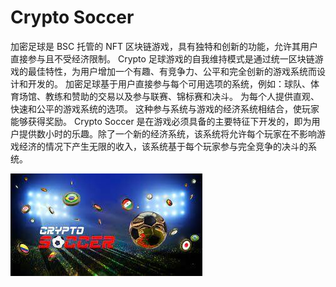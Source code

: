 # Crypto Soccer

加密足球是 BSC 托管的 NFT 区块链游戏，具有独特和创新的功能，允许其用户直接参与且不受经济限制。
Crypto 足球游戏的自我维持模式是通过统一区块链游戏的最佳特性，为用户增加一个有趣、有竞争力、公平和完全创新的游戏系统而设计和开发的。
加密足球基于用户直接参与每个可用选项的系统，例如：球队、体育场馆、教练和赞助的交易以及参与联赛、锦标赛和决斗。
为每个人提供直观、快速和公平的游戏系统的选项。
这种参与系统与游戏的经济系统相结合，使玩家能够获得奖励。
Crypto Soccer 是在游戏必须具备的主要特征下开发的，即为用户提供数小时的乐趣。除了一个新的经济系统，该系统将允许每个玩家在不影响游戏经济的情况下产生无限的收入，该系统基于每个玩家参与完全竞争的决斗的系统。

![download](download.jpg)

